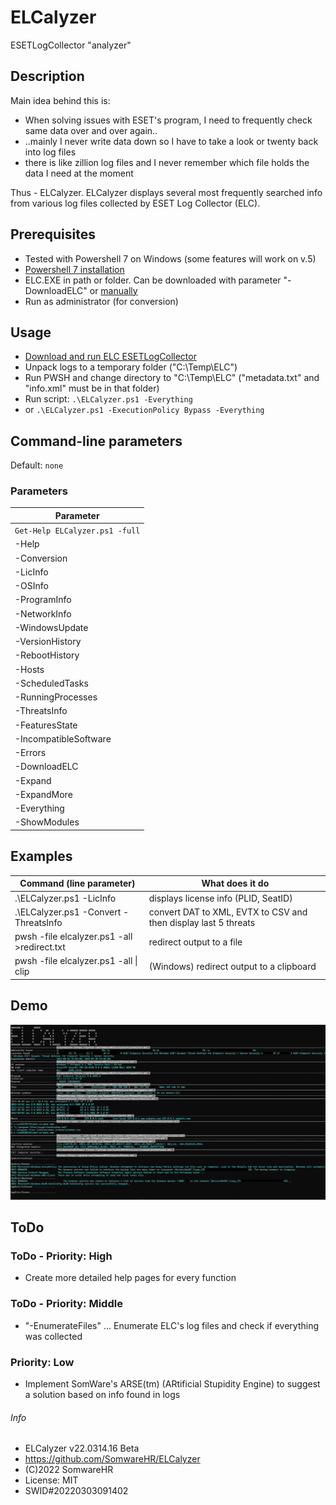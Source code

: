 # ELCalyzer

ESETLogCollector "analyzer"



## Description

Main idea behind this is:

+ When solving issues with ESET's program, I need to frequently check same data over and over again..
+ ..mainly I never write data down so I have to take a look or twenty back into log files
+ there is like zillion log files and I never remember which file holds the data I need at the moment

Thus - ELCalyzer. ELCalyzer displays several most frequently searched info from various log files collected by ESET Log Collector (ELC).



## Prerequisites

+ Tested with Powershell 7 on Windows (some features will work on v.5)
+ [Powershell 7 installation](https://docs.microsoft.com/en-us/powershell/scripting/install/installing-powershell-on-windows)
+ ELC.EXE in path or folder. Can be downloaded with parameter "-DownloadELC" or [manually](https://www.eset.com/int/support/log-collector/)
+ Run as administrator (for conversion)



## Usage

+ [Download and run ELC ESETLogCollector](https://www.eset.com/int/support/log-collector/)
+ Unpack logs to a temporary folder ("C:\Temp\ELC\")
+ Run PWSH and change directory to "C:\Temp\ELC\" ("metadata.txt" and "info.xml" must be in that folder)
+ Run script: `.\ELCalyzer.ps1 -Everything`
+    or `.\ELCalyzer.ps1 -ExecutionPolicy Bypass -Everything`



## Command-line parameters

Default: `none`



### Parameters

| Parameter                      |
|--------------------------------|
| `Get-Help ELCalyzer.ps1 -full` |
| -Help                          |
| -Conversion                    |
| -LicInfo                       |
| -OSInfo                        |
| -ProgramInfo                   |
| -NetworkInfo                   |
| -WindowsUpdate                 |
| -VersionHistory                |
| -RebootHistory                 |
| -Hosts                         |
| -ScheduledTasks                |
| -RunningProcesses              |
| -ThreatsInfo                   |
| -FeaturesState                 |
| -IncompatibleSoftware          |
| -Errors                        |
| -DownloadELC                   |
| -Expand                        |
| -ExpandMore                    |
| -Everything                    |
| -ShowModules                   |



## Examples

| Command (line parameter)                    | What does it do                                                 |
|---------------------------------------------|-----------------------------------------------------------------|
| .\ELCalyzer.ps1 -LicInfo                    | displays license info (PLID, SeatID)                            |
| .\ELCalyzer.ps1 -Convert -ThreatsInfo       | convert DAT to XML, EVTX to CSV and then display last 5 threats |
| pwsh -file elcalyzer.ps1 -all >redirect.txt | redirect output to a file                                       |
| pwsh -file elcalyzer.ps1 -all \| clip       | (Windows) redirect output to a clipboard                        |



## Demo

![Output screen](ELCalyzer3.png)



## ToDo


### ToDo - Priority: High

+ Create more detailed help pages for every function


### ToDo - Priority: Middle

+ "-EnumerateFiles" ... Enumerate ELC's log files and check if everything was collected


### Priority: Low

+ Implement SomWare's ARSE(tm) (ARtificial Stupidity Engine) to suggest a solution based on info found in logs



###### Info

+ ELCalyzer v22.0314.16 Beta
+ https://github.com/SomwareHR/ELCalyzer
+ (C)2022 SomwareHR
+ License: MIT
+ SWID#20220303091402

